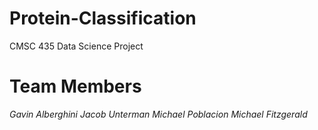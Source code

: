 # Protein-Classification
CMSC 435 Data Science Project

# Team Members
_Gavin Alberghini_
_Jacob Unterman_
_Michael Poblacion_
_Michael Fitzgerald_
